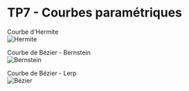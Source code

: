 # TP7 - Courbes paramétriques

Courbe d'Hermite<br>
![Hermite](./Screenshots/Hermite.png?raw=true "Hermite")

Courbe de Bézier - Bernstein<br>
![Bernstein](./Screenshots/Bernstein.png?raw=true "Bernstein")

Courbe de Bézier - Lerp<br>
![Bézier](./Screenshots/Bezier.png?raw=true "Bézier")